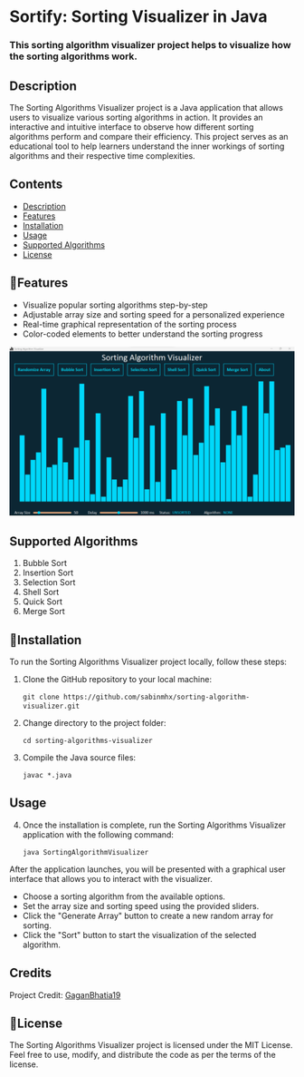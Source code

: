 # Sortify: Sorting Visualizer in Java

### This sorting algorithm visualizer project helps to visualize how the sorting algorithms work.

## Description

The Sorting Algorithms Visualizer project is a Java application that allows users to visualize various sorting algorithms in action. It provides an interactive and intuitive interface to observe how different sorting algorithms perform and compare their efficiency. This project serves as an educational tool to help learners understand the inner workings of sorting algorithms and their respective time complexities.

## Contents

- [Description](#description)
- [Features](#features)
- [Installation](#installation)
- [Usage](#usage)
- [Supported Algorithms](#supported-algorithms)
- [License](#license)

## 🚀Features

- Visualize popular sorting algorithms step-by-step
- Adjustable array size and sorting speed for a personalized experience
- Real-time graphical representation of the sorting process
- Color-coded elements to better understand the sorting progress

![Visualizer Output](/assets/sorting-visualizer-main.png?raw=true "Program Screenshot")

## Supported Algorithms
1. Bubble Sort
3. Insertion Sort    
4. Selection Sort
5. Shell Sort
6. Quick Sort
7. Merge Sort

## 📱Installation

To run the Sorting Algorithms Visualizer project locally, follow these steps:

1. Clone the GitHub repository to your local machine:
   
    ```
    git clone https://github.com/sabinmhx/sorting-algorithm-visualizer.git
    ```
3. Change directory to the project folder:
   
    ```
    cd sorting-algorithms-visualizer
    ```
5. Compile the Java source files:
   
    ```
    javac *.java
    ```

## Usage
4. Once the installation is complete, run the Sorting Algorithms Visualizer application with the following command:
   
    ```
    java SortingAlgorithmVisualizer
    ```

After the application launches, you will be presented with a graphical user interface that allows you to interact with the visualizer.

- Choose a sorting algorithm from the available options.
- Set the array size and sorting speed using the provided sliders.
- Click the "Generate Array" button to create a new random array for sorting.
- Click the "Sort" button to start the visualization of the selected algorithm.

## Credits
Project Credit: [GaganBhatia19](https://github.com/GaganBhatia19/Sorting_Visualizer)

## 📄License
The Sorting Algorithms Visualizer project is licensed under the MIT License. Feel free to use, modify, and distribute the code as per the terms of the license.
